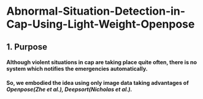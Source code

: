 # Abnormal-Situation-Detection-in-Cap-Using-Light-Weight-Openpose


## 1. Purpose



 #### Although violent situations in cap are taking place quite often, there is no system which notifies the emergencies automatically. 
 #### So, we embodied the idea using only image data taking advantages of ***Openpose(Zhe et al.), Deepsort(Nicholas et al.).*** 
